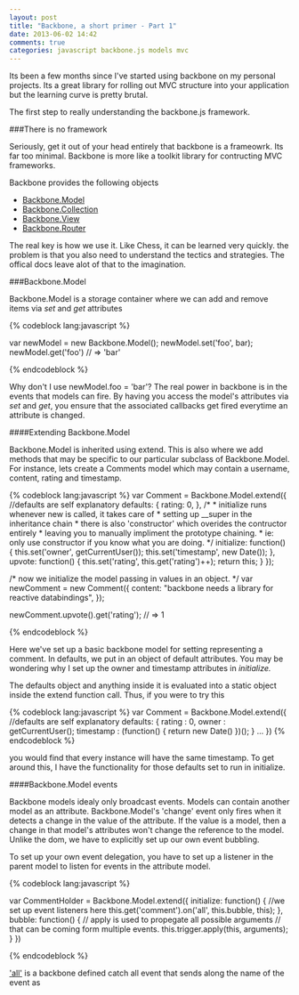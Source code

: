 ```yaml
---
layout: post
title: "Backbone, a short primer - Part 1"
date: 2013-06-02 14:42
comments: true
categories: javascript backbone.js models mvc
---
```


Its been a few months since I've started using backbone on my personal projects.
Its a great library for rolling out MVC structure into your application but the
learning curve is pretty brutal.

The first step to really understanding the backbone.js framework.

###There is no framework

Seriously, get it out of your head entirely that backbone is a frameowrk. Its far
too minimal. Backbone is more like a toolkit library for contructing MVC frameworks.


Backbone provides the following objects

  * [Backbone.Model](http://backbonejs.org/#Model)
  * [Backbone.Collection](http://backbonejs.org/#Collection)
  * [Backbone.View](http://backbonejs.org/#View)
  * [Backbone.Router](http://backbonejs.org/#Router)

The real key is how we use it. Like Chess, it can be
learned very quickly. the problem is that you also need to understand the tectics and strategies.
The offical docs leave alot of that to the imagination.

###Backbone.Model

Backbone.Model is a storage container where we can add and remove items via *set* and *get* attributes

{% codeblock lang:javascript %}

  var newModel = new Backbone.Model();
  newModel.set('foo', bar);
  newModel.get('foo') // => 'bar'

{% endcodeblock %}

Why don't I use newModel.foo = 'bar'?  The real power in backbone is in the 
events that models can fire. By having you access the model's attributes via 
*set* and *get*, you ensure that the associated callbacks get fired everytime 
an attribute is changed.

####Extending Backbone.Model

Backbone.Model is inherited using extend. This is also where we add methods
that may be specific to our particular subclass of Backbone.Model. For instance, 
lets create a Comments model which may contain a username, content, rating 
and timestamp.

{% codeblock lang:javascript %}
  var Comment = Backbone.Model.extend({
    //defaults are self explanatory
    defaults: {
      rating: 0,
    },
    /*
     * initialize runs whenever new is called, it takes care of
     * setting up __super in the inheritance chain
     * there is also 'constructor' which overides the contructor entirely
     * leaving you to manually impliment the prototype chaining.
     * ie: only use constructor if you know what you are doing.
    */
    initialize: function() {
      this.set('owner', getCurrentUser());
      this.set('timestamp', new Date());
    },
    upvote: function() {
      this.set('rating', this.get('rating')++);
      return this;
    }
  });

  /* now we initialize the model passing in values in an object. */
    var newComment = new Comment({
    content: "backbone needs a library for reactive databindings",
  });

  newComment.upvote().get('rating'); // => 1

{% endcodeblock %}

Here we've set up a basic backbone model for setting representing a comment.
In defaults, we put in an object of default attributes. You may be wondering why I
set up the owner and timestamp attributes in *initialize.*

The defaults object and anything inside it is evaluated into a static object
inside the extend function call. Thus, if you were to try this

{% codeblock lang:javascript %}
 var Comment = Backbone.Model.extend({
    //defaults are self explanatory
    defaults: {
      rating    : 0,
      owner     : getCurrentUser();
      timestamp : (function() { return new Date() })();
    }
    ...
 })
{% endcodeblock %}

you would find that every instance will have the same timestamp. To get around this,
I have the functionality for those defaults set to run in initialize.

####Backbone.Model events

Backbone models idealy only broadcast events. Models can contain another model as an attribute.
Backbone.Model's 'change' event only fires when it detects a change in the value of the attribute.
If the value is a model, then a change in that model's attributes won't change the reference
to the model. Unlike the dom, we have to explicitly set up our own event bubbling.

To set up your own event delegation, you have to set up a listener in the parent model to listen for
events in the attribute model.

{% codeblock lang:javascript %}

  var CommentHolder = Backbone.Model.extend({
    initialize: function() {
      //we set up event listeners here
      this.get('comment').on('all', this.bubble, this);
    },
    bubble: function() {
      // apply is used to propegate all possible arguments
      // that can be coming form multiple events.
      this.trigger.apply(this, arguments);
    }
  })

{% endcodeblock %}

['all'](http://backbonejs.org/#Events-catalog) is a backbone defined catch all event that sends
along the name of the event as


